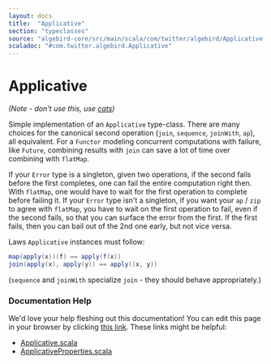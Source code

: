 ```yaml
---
layout: docs
title:  "Applicative"
section: "typeclasses"
source: "algebird-core/src/main/scala/com/twitter/algebird/Applicative.scala"
scaladoc: "#com.twitter.algebird.Applicative"
---
```


# Applicative

*(Note - don't use this, use [cats](https://github.com/typelevel/cats))*

Simple implementation of an `Applicative` type-class. There are many choices for the canonical second operation (`join`, `sequence`, `joinWith`, `ap`), all equivalent. For a `Functor` modeling concurrent computations with failure, like `Future`, combining results with `join` can save a lot of time over combining with `flatMap`.

If your `Error` type is a singleton, given two operations, if the second fails before the first completes, one can fail the entire computation right then. With `flatMap`, one would have to wait for the first operation to complete before failing it. If your `Error` type isn't a singleton, if you want your `ap` / `zip` to agree with `flatMap`, you have to wait on the first operation to fail, even if the second fails, so that you can surface the error from the first. If the first fails, then you can bail out of the 2nd one early, but not vice versa.


Laws `Applicative` instances must follow:

```scala
map(apply(x))(f) == apply(f(x))
join(apply(x), apply(y)) == apply((x, y))
```

(`sequence` and `joinWith` specialize `join` - they should behave appropriately.)

### Documentation Help

We'd love your help fleshing out this documentation! You can edit this page in your browser by clicking [this link](https://github.com/twitter/algebird/edit/develop/docs/src/main/tut/typeclasses/applicative.md). These links might be helpful:

- [Applicative.scala](https://github.com/twitter/algebird/blob/develop/algebird-core/src/main/scala/com/twitter/algebird/Applicative.scala)
- [ApplicativeProperties.scala](https://github.com/twitter/algebird/blob/develop/algebird-test/src/test/scala/com/twitter/algebird/ApplicativeProperties.scala)
